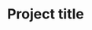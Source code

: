 ---
thumbnail: https://via.placeholder.com/256x144
category: webDesign
title: Project title
link: https://serioussirius.github.io/
---